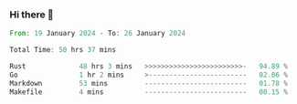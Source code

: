 ### Hi there 👋

<!--START_SECTION:waka-->

```rust
From: 19 January 2024 - To: 26 January 2024

Total Time: 50 hrs 37 mins

Rust             48 hrs 3 mins   >>>>>>>>>>>>>>>>>>>>>>>>-   94.89 %
Go               1 hr 2 mins     >------------------------   02.06 %
Markdown         53 mins         -------------------------   01.78 %
Makefile         4 mins          -------------------------   00.15 %
```

<!--END_SECTION:waka-->

<!--
**crrow/crrow** is a ✨ _special_ ✨ repository because its `README.md` (this file) appears on your GitHub profile.

Here are some ideas to get you started:

- 🔭 I’m currently working on ...
- 🌱 I’m currently learning ...
- 👯 I’m looking to collaborate on ...
- 🤔 I’m looking for help with ...
- 💬 Ask me about ...
- 📫 How to reach me: ...
- 😄 Pronouns: ...
- ⚡ Fun fact: ...
-->
